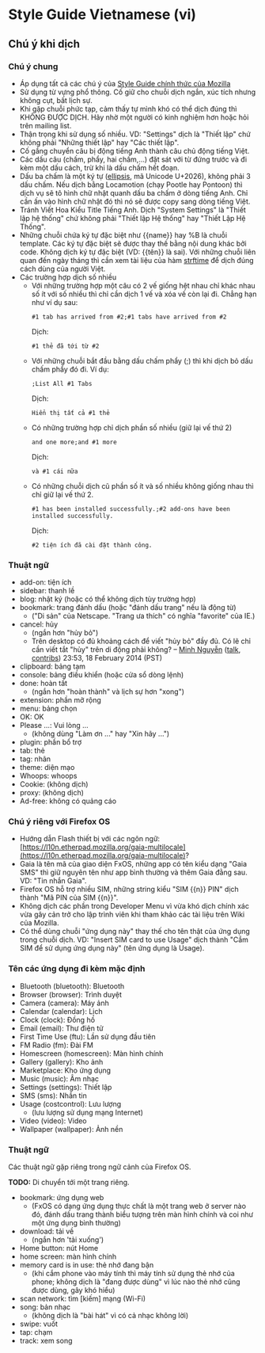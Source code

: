 # Style Guide Vietnamese (vi)

## Chú ý khi dịch

### Chú ý chung

* Áp dụng tất cả các chú ý của [Style Guide chính thức của Mozilla](https://developer.mozilla.org/en-US/docs/L10n_Style_Guide)
* Sử dụng từ vựng phổ thông. Cố giữ cho chuỗi dịch ngắn, xúc tích nhưng không cụt, bất lịch sự.
* Khi gặp chuỗi phức tạp, cảm thấy tự mình khó có thể dịch đúng thì KHÔNG ĐƯỢC DỊCH. Hãy nhờ một người có kinh nghiệm hơn hoặc hỏi trên mailing list.
* Thận trọng khi sử dụng số nhiều. VD: "Settings" dịch là "Thiết lập" chứ không phải "Những thiết lập" hay "Các thiết lập".
* Cố gắng chuyển câu bị động tiếng Anh thành câu chủ động tiếng Việt.
* Các dấu câu (chấm, phẩy, hai chấm,...) đặt sát với từ đứng trước và đi kèm một dấu cách, trừ khi là dấu chấm hết đoạn.
* Dấu ba chấm là một ký tự ([ellipsis](http://en.wikipedia.org/wiki/Ellipsis), mã Unicode U+2026), không phải 3 dấu chấm. Nếu dịch bằng Locamotion (chạy Pootle hay Pontoon) thì dịch vụ sẽ tô hình chữ nhật quanh dấu ba chấm ở dòng tiếng Anh. Chỉ cần ấn vào hình chữ nhật đó thì nó sẽ được copy sang dòng tiếng Việt.
* Tránh Viết Hoa Kiểu Title Tiếng Anh. Dịch "System Settings" là "Thiết lập hệ thống" chứ không phải "Thiết lập Hệ thống" hay "Thiết Lập Hệ Thống".
* Những chuỗi chứa ký tự đặc biệt như {{name}} hay %B là chuỗi template. Các ký tự đặc biệt sẽ được thay thế bằng nội dung khác bởi code. Không dịch ký tự đặc biệt (VD: {{tên}} là sai). Với những chuỗi liên quan đến ngày tháng thì cần xem tài liệu của hàm [strftime](http://pubs.opengroup.org/onlinepubs/007908799/xsh/strftime.html) để dịch đúng cách dùng của người Việt.
* Các trường hợp dịch số nhiều
    * Với những trường hợp một câu có 2 vế giống hệt nhau chỉ khác nhau số ít với số nhiều thì chỉ cần dịch 1 vế và xóa vế còn lại đi. Chẳng hạn như ví dụ sau:
        ```
        #1 tab has arrived from #2;#1 tabs have arrived from #2
        ```
        Dịch:
        ```
        #1 thẻ đã tới từ #2
        ```
    * Với những chuỗi bắt đầu bằng dấu chấm phẩy (;) thì khi dịch bỏ dấu chấm phẩy đó đi. Ví dụ:
        ```
        ;List All #1 Tabs
        ```
        Dịch:
        ```
        Hiển thị tất cả #1 thẻ
        ```
    * Có những trường hợp chỉ dịch phần số nhiều (giữ lại vế thứ 2)
        ```
        and one more;and #1 more
        ```
        Dịch:
        ```
        và #1 cái nữa
        ```
    * Có những chuỗi dịch cũ phần số ít và số nhiều không giống nhau thì chỉ giữ lại vế thứ 2.
        ```
        #1 has been installed successfully.;#2 add-ons have been installed successfully.
        ```
        Dịch:
        ```
        #2 tiện ích đã cài đặt thành công.
        ```
### Thuật ngữ

* add-on: tiện ích
* sidebar: thanh lề
* blog: nhật ký (hoặc có thể không dịch tùy trường hợp)
* bookmark: trang đánh dấu (hoặc "đánh dấu trang" nếu là động từ)
  * ("Di sản" của Netscape. "Trang ưa thích" có nghĩa "favorite" của IE.)
* cancel: hủy
  * (ngắn hơn "hủy bỏ")
  * Trên desktop có đủ khoảng cách để viết "hủy bỏ" đầy đủ. Có lẽ chỉ cần viết tắt "hủy" trên di động phải không? – [Minh Nguyễn](https://wiki.mozilla.org/User:Minh_Nguyen) ([talk](https://wiki.mozilla.org/index.php?title=User_talk:Minh_Nguyen&action=edit&redlink=1), [contribs](https://wiki.mozilla.org/Special:Contributions/Minh_Nguyen)) 23:53, 18 February 2014 (PST)
* clipboard: bảng tạm
* console: bảng điều khiển (hoặc cửa sổ dòng lệnh)
* done: hoàn tất
  * (ngắn hơn "hoàn thành" và lịch sự hơn "xong")
* extension: phần mở rộng
* menu: bảng chọn
* OK: OK
* Please ...: Vui lòng ...
  * (không dùng "Làm ơn ..." hay "Xin hãy ...")
* plugin: phần bổ trợ
* tab: thẻ
* tag: nhãn
* theme: diện mạo
* Whoops: whoops
* Cookie: (không dịch)
* proxy: (không dịch)
* Ad-free: không có quảng cáo

### Chú ý riêng với Firefox OS

* Hướng dẫn Flash thiết bị với các ngôn ngữ: [https://l10n.etherpad.mozilla.org/gaia-multilocale](https://l10n.etherpad.mozilla.org/gaia-multilocale)?
* Gaia là tên mã của giao diện FxOS, những app có tên kiểu dạng "Gaia SMS" thì giữ nguyên tên như app bình thường và thêm Gaia đằng sau. VD: "Tin nhắn Gaia".
* Firefox OS hỗ trợ nhiều SIM, những string kiểu "SIM {{n}} PIN" dịch thành "Mã PIN của SIM {{n}}".
* Không dịch các phần trong Developer Menu vì vừa khó dịch chính xác vừa gây cản trở cho lập trình viên khi tham khảo các tài liệu trên Wiki của Mozilla.
* Có thể dùng chuỗi "ứng dụng này" thay thế cho tên thật của ứng dụng trong chuỗi dịch. VD: "Insert SIM card to use Usage" dịch thành "Cắm SIM để sử dụng ứng dụng này" (tên ứng dụng là Usage).

### Tên các ứng dụng đi kèm mặc định

* Bluetooth (bluetooth): Bluetooth
* Browser (browser): Trình duyệt
* Camera (camera): Máy ảnh
* Calendar (calendar): Lịch
* Clock (clock): Đồng hồ
* Email (email): Thư điện tử
* First Time Use (ftu): Lần sử dụng đầu tiên
* FM Radio (fm): Đài FM
* Homescreen (homescreen): Màn hình chính
* Gallery (gallery): Kho ảnh
* Marketplace: Kho ứng dụng
* Music (music): Âm nhạc
* Settings (settings): Thiết lập
* SMS (sms): Nhắn tin
* Usage (costcontrol): Lưu lượng
  * (lưu lượng sử dụng mạng Internet)
* Video (video): Video
* Wallpaper (wallpaper): Ảnh nền

### Thuật ngữ

Các thuật ngữ gặp riêng trong ngữ cảnh của Firefox OS.

**TODO:** Di chuyển tới một trang riêng.

* bookmark: ứng dụng web
  * (FxOS có dạng ứng dụng thực chất là một trang web ở server nào đó, đánh dấu trang thành biểu tượng trên màn hình chính và coi như một ứng dụng bình thường)
* download: tải về
  * (ngắn hơn 'tải xuống')
* Home button: nút Home
* home screen: màn hình chính
* memory card is in use: thẻ nhớ đang bận
  * (khi cắm phone vào máy tính thì máy tính sử dụng thẻ nhớ của phone; không dịch là "đang được dùng" vì lúc nào thẻ nhớ cũng được dùng, gây khó hiểu)
* scan network: tìm [kiếm] mạng (Wi-Fi)
* song: bản nhạc
  * (không dịch là "bài hát" vì có cả nhạc không lời)
* swipe: vuốt
* tap: chạm
* track: xem song
